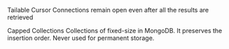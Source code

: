 Tailable Cursor
    Connections remain open even after all the results are retrieved

Capped Collections
    Collections of fixed-size in MongoDB.
    It preserves the insertion order.
    Never used for permanent storage.